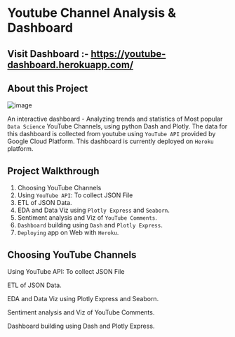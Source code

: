 # Youtube Channel Analysis & Dashboard

## Visit Dashboard :- https://youtube-dashboard.herokuapp.com/

## About this Project
![image](https://user-images.githubusercontent.com/96365389/179364370-51710ec1-1b65-429f-b8a1-6ab59df1957e.png)

An interactive dashboard - Analyzing trends and statistics of Most popular `Data Science` YouTube Channels, using python Dash and Plotly. The data for this dashboard is collected from youtube using `YouTube API` provided by Google Cloud Platform. This dashboard is currently deployed on `Heroku` platform. 

## Project Walkthrough
1. Choosing YouTube Channels
2. Using `YouTube API`: To collect JSON File
3. ETL of JSON Data.
4. EDA and Data Viz using `Plotly Express` and `Seaborn`.
5. Sentiment analysis and Viz of `YouTube Comments`.
6. `Dashboard` building using `Dash` and `Plotly Express`.
7. `Deploying` app on Web with `Heroku`.


## Choosing YouTube Channels

Using YouTube API: To collect JSON File

ETL of JSON Data.

EDA and Data Viz using Plotly Express and Seaborn.

Sentiment analysis and Viz of YouTube Comments.

Dashboard building using Dash and Plotly Express.
